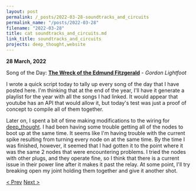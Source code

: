 ```yaml
---
layout: post
permalink: /_posts/2022-03-28-soundtracks_and_circuits
permalink_name: "/posts/2022-03-28"
filename: "2022-03-28"
title: cat soundtracks_and_circuits.md
link_title: soundtracks_and_circuits
projects: deep_thought,website
---
```

**28 March, 2022**

Song of the Day: [**The Wreck of the Edmund Fitzgerald**](https://youtu.be/9vST6hVRj2A) - *Gordon Lightfoot*

I wrote a quick script today to tally up every song of the day that I have posted here. I'm thinking that at the end of the year, I'll have it generate a playlist for the year with all the songs I had linked. It would appear that youtube has an API that would allow it, but today's test was just a proof of concept to compile all of them together.

Later on, I spent a bit of time making modifications to the wiring for [deep_thought](/projects/deep_thought). I had been having some trouble getting all of the nodes to boot up at the same time. It seems like I'm having trouble with the current spike resulting from turning every node on at the same time. By the time I was finished, however, it seemed that I had gotten it to the point where it was the same 2 nodes that were encountering problems. I tried the nodes with other plugs, and they operate fine, so I think that there is a current issue in their power line after it makes it past the relay. At some point, I'll try breaking open my joint holding them together and give it another shot.

[< Prev](/_posts/2022-03-27-numbers_from_data)    [Next >](/all_caught_up)
